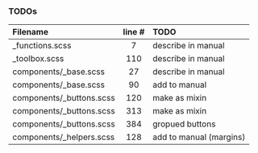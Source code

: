 ### TODOs
| Filename | line # | TODO
|:------|:------:|:------
| _functions.scss | 7 | describe in manual
| _toolbox.scss | 110 | describe in manual
| components/_base.scss | 27 | describe in manual
| components/_base.scss | 90 | add to manual
| components/_buttons.scss | 120 | make as mixin
| components/_buttons.scss | 313 | make as mixin
| components/_buttons.scss | 384 | gropued buttons
| components/_helpers.scss | 128 | add to manual (margins)